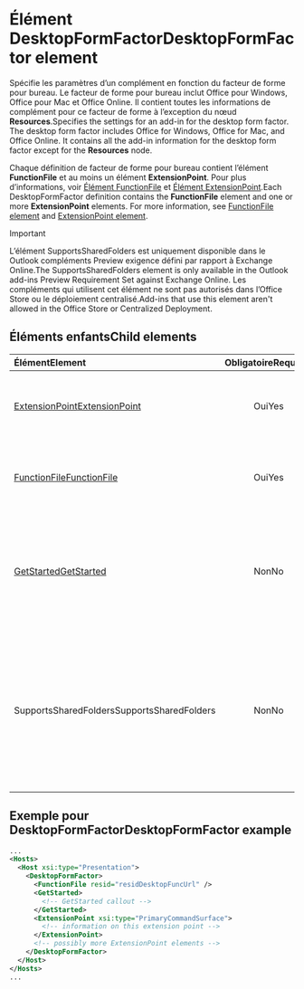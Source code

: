 # <a name="desktopformfactor-element"></a><span data-ttu-id="91914-101">Élément DesktopFormFactor</span><span class="sxs-lookup"><span data-stu-id="91914-101">DesktopFormFactor element</span></span>

<span data-ttu-id="91914-p101">Spécifie les paramètres d’un complément en fonction du facteur de forme pour bureau. Le facteur de forme pour bureau inclut Office pour Windows, Office pour Mac et Office Online. Il contient toutes les informations de complément pour ce facteur de forme à l’exception du nœud **Resources**.</span><span class="sxs-lookup"><span data-stu-id="91914-p101">Specifies the settings for an add-in for the desktop form factor. The desktop form factor includes Office for Windows, Office for Mac, and Office Online. It contains all the add-in information for the desktop form factor except for the  **Resources** node.</span></span>

<span data-ttu-id="91914-p102">Chaque définition de facteur de forme pour bureau contient l’élément **FunctionFile** et au moins un élément **ExtensionPoint**. Pour plus d’informations, voir [Élément FunctionFile](functionfile.md) et [Élément ExtensionPoint](extensionpoint.md).</span><span class="sxs-lookup"><span data-stu-id="91914-p102">Each DesktopFormFactor definition contains the  **FunctionFile** element and one or more **ExtensionPoint** elements. For more information, see [FunctionFile element](functionfile.md) and [ExtensionPoint element](extensionpoint.md).</span></span>

> [!IMPORTANT]
> <span data-ttu-id="91914-107">L’élément SupportsSharedFolders est uniquement disponible dans le Outlook compléments Preview exigence défini par rapport à Exchange Online.</span><span class="sxs-lookup"><span data-stu-id="91914-107">The SupportsSharedFolders element is only available in the Outlook add-ins Preview Requirement Set against Exchange Online.</span></span>
> <span data-ttu-id="91914-108">Les compléments qui utilisent cet élément ne sont pas autorisés dans l’Office Store ou le déploiement centralisé.</span><span class="sxs-lookup"><span data-stu-id="91914-108">Add-ins that use this element aren't allowed in the Office Store or Centralized Deployment.</span></span>

## <a name="child-elements"></a><span data-ttu-id="91914-109">Éléments enfants</span><span class="sxs-lookup"><span data-stu-id="91914-109">Child elements</span></span>

| <span data-ttu-id="91914-110">Élément</span><span class="sxs-lookup"><span data-stu-id="91914-110">Element</span></span>                               | <span data-ttu-id="91914-111">Obligatoire</span><span class="sxs-lookup"><span data-stu-id="91914-111">Required</span></span> | <span data-ttu-id="91914-112">Description</span><span class="sxs-lookup"><span data-stu-id="91914-112">Description</span></span>  |
|:--------------------------------------|:--------:|:-------------|
| [<span data-ttu-id="91914-113">ExtensionPoint</span><span class="sxs-lookup"><span data-stu-id="91914-113">ExtensionPoint</span></span>](extensionpoint.md)   | <span data-ttu-id="91914-114">Oui</span><span class="sxs-lookup"><span data-stu-id="91914-114">Yes</span></span>      | <span data-ttu-id="91914-115">Définit l’emplacement où se trouvent les fonctionnalités d’un complément</span><span class="sxs-lookup"><span data-stu-id="91914-115">Defines where an add-in exposes functionality.</span></span> |
| [<span data-ttu-id="91914-116">FunctionFile</span><span class="sxs-lookup"><span data-stu-id="91914-116">FunctionFile</span></span>](functionfile.md)       | <span data-ttu-id="91914-117">Oui</span><span class="sxs-lookup"><span data-stu-id="91914-117">Yes</span></span>      | <span data-ttu-id="91914-118">URL pointant vers un fichier qui contient les fonctions JavaScript.</span><span class="sxs-lookup"><span data-stu-id="91914-118">A URL to a file that contains JavaScript functions.</span></span>|
| [<span data-ttu-id="91914-119">GetStarted</span><span class="sxs-lookup"><span data-stu-id="91914-119">GetStarted</span></span>](getstarted.md)           | <span data-ttu-id="91914-120">Non</span><span class="sxs-lookup"><span data-stu-id="91914-120">No</span></span>       | <span data-ttu-id="91914-121">Définit la légende qui s’affiche lorsque vous installez le complément dans des hôtes Word, Excel ou PowerPoint.</span><span class="sxs-lookup"><span data-stu-id="91914-121">Defines the callout that appears when installing the add-in in Word, Excel, or PowerPoint hosts.</span></span> |
| <span data-ttu-id="91914-122">SupportsSharedFolders</span><span class="sxs-lookup"><span data-stu-id="91914-122">SupportsSharedFolders</span></span>                 | <span data-ttu-id="91914-123">Non</span><span class="sxs-lookup"><span data-stu-id="91914-123">No</span></span>       | <span data-ttu-id="91914-124">Définit si le complément Outlook est disponible dans les scénarios de délégué et est défini sur *false* par défaut.</span><span class="sxs-lookup"><span data-stu-id="91914-124">Defines whether the Outlook add-in is available in delegate scenarios and is set to *false* by default.</span></span> <span data-ttu-id="91914-125">Ensemble de conditions requises d’aperçu.</span><span class="sxs-lookup"><span data-stu-id="91914-125">Preview requirement set.</span></span>|

## <a name="desktopformfactor-example"></a><span data-ttu-id="91914-126">Exemple pour DesktopFormFactor</span><span class="sxs-lookup"><span data-stu-id="91914-126">DesktopFormFactor example</span></span>

```xml
...
<Hosts>
  <Host xsi:type="Presentation">
    <DesktopFormFactor>
      <FunctionFile resid="residDesktopFuncUrl" />
      <GetStarted>
        <!-- GetStarted callout -->
      </GetStarted>
      <ExtensionPoint xsi:type="PrimaryCommandSurface">
        <!-- information on this extension point -->
      </ExtensionPoint>
      <!-- possibly more ExtensionPoint elements -->
    </DesktopFormFactor>
  </Host>
</Hosts>
...
```
